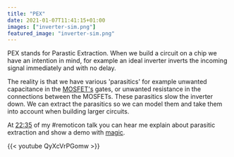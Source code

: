```yaml
---
title: "PEX"
date: 2021-01-07T11:41:15+01:00
images: ["inverter-sim.png"]
featured_image: "inverter-sim.png"
---
```


PEX stands for Parastic Extraction.
When we build a circuit on a chip we have an intention in mind, for example an ideal inverter inverts the incoming signal immediately and with no delay.

The reality is that we have various 'parasitics' for example unwanted capacitance in the [MOSFET's](/terminology/mosfet) gates, or unwanted resistance in the connections
between the MOSFETs. These parasitics slow the inverter down. We can extract the parasitics so we can model them and take them into account when building larger circuits.

At [22:35](https://youtu.be/QyXcVrPGomw?t=1355) of my #remoticon talk you can hear me explain about parasitic extraction and show a demo with [magic](/terminology/magic).

{{< youtube QyXcVrPGomw >}}
